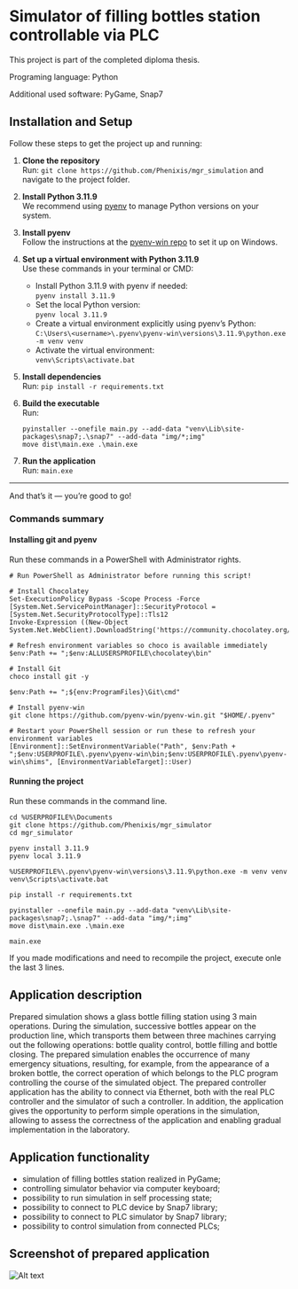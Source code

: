 # Simulator of filling bottles station controllable via PLC
This project is part of the completed diploma thesis.

Programing language: Python

Additional used software: PyGame, Snap7

## Installation and Setup

Follow these steps to get the project up and running:

1. **Clone the repository**  
   Run: `git clone https://github.com/Phenixis/mgr_simulation` and navigate to the project folder.

2. **Install Python 3.11.9**  
   We recommend using [pyenv](https://github.com/pyenv/pyenv) to manage Python versions on your system.

3. **Install pyenv**  
   Follow the instructions at the [pyenv-win repo](https://github.com/pyenv-win/pyenv-win) to set it up on Windows.

4. **Set up a virtual environment with Python 3.11.9**  
   Use these commands in your terminal or CMD:  
   - Install Python 3.11.9 with pyenv if needed:  
     `pyenv install 3.11.9`  
   - Set the local Python version:  
     `pyenv local 3.11.9`  
   - Create a virtual environment explicitly using pyenv’s Python:  
     `C:\Users\<username>\.pyenv\pyenv-win\versions\3.11.9\python.exe -m venv venv`  
   - Activate the virtual environment:  
     `venv\Scripts\activate.bat`

5. **Install dependencies**  
   Run: `pip install -r requirements.txt`

6. **Build the executable**  
   Run:  
      ```
      pyinstaller --onefile main.py --add-data "venv\Lib\site-packages\snap7;.\snap7" --add-data "img/*;img"
      move dist\main.exe .\main.exe
      ```

7. **Run the application**  
Run: `main.exe`

---

And that’s it — you’re good to go!

### Commands summary
#### Installing git and pyenv
Run these commands in a PowerShell with Administrator rights.
```
# Run PowerShell as Administrator before running this script!

# Install Chocolatey
Set-ExecutionPolicy Bypass -Scope Process -Force
[System.Net.ServicePointManager]::SecurityProtocol = [System.Net.SecurityProtocolType]::Tls12
Invoke-Expression ((New-Object System.Net.WebClient).DownloadString('https://community.chocolatey.org/install.ps1'))

# Refresh environment variables so choco is available immediately
$env:Path += ";$env:ALLUSERSPROFILE\chocolatey\bin"

# Install Git
choco install git -y

$env:Path += ";${env:ProgramFiles}\Git\cmd"

# Install pyenv-win
git clone https://github.com/pyenv-win/pyenv-win.git "$HOME/.pyenv"

# Restart your PowerShell session or run these to refresh your environment variables
[Environment]::SetEnvironmentVariable("Path", $env:Path + ";$env:USERPROFILE\.pyenv\pyenv-win\bin;$env:USERPROFILE\.pyenv\pyenv-win\shims", [EnvironmentVariableTarget]::User)
```

#### Running the project
Run these commands in the command line.
```
cd %USERPROFILE%\Documents
git clone https://github.com/Phenixis/mgr_simulator
cd mgr_simulator

pyenv install 3.11.9
pyenv local 3.11.9

%USERPROFILE%\.pyenv\pyenv-win\versions\3.11.9\python.exe -m venv venv
venv\Scripts\activate.bat

pip install -r requirements.txt

pyinstaller --onefile main.py --add-data "venv\Lib\site-packages\snap7;.\snap7" --add-data "img/*;img"
move dist\main.exe .\main.exe

main.exe
```

If you made modifications and need to recompile the project, execute onle the last 3 lines.

## Application description 
Prepared simulation shows a glass bottle filling station using 3 main operations. During the simulation, successive bottles appear on the production line, which transports them between three machines carrying out the following operations: bottle quality control, bottle filling and bottle closing. The prepared simulation enables the occurrence of many emergency situations, resulting, for example, from the appearance of a broken bottle, the correct operation of which belongs to the PLC program controlling the course of the simulated object. The prepared controller application has the ability to connect via Ethernet, both with the real PLC controller and the simulator of such a controller. In addition, the application gives the opportunity to perform simple operations in the simulation, allowing to assess the correctness of the application and enabling gradual implementation in the laboratory.

## Application functionality
- simulation of filling bottles station realized in PyGame;
- controlling simulator behavior via computer keyboard;
- possibility to run simulation in self processing state;
- possibility to connect to PLC device by Snap7 library;
- possibility to connect to PLC simulator by Snap7 library;
- possibility to control simulation from connected PLCs;

## Screenshot of prepared application
![Alt text](./img/screenshot.jpg)
